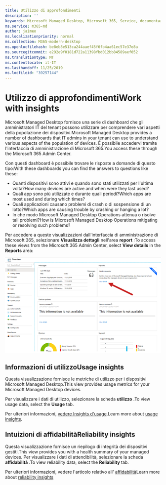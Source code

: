 ```yaml
---
title: Utilizzo di approfondimenti
description: ''
keywords: Microsoft Managed Desktop, Microsoft 365, Service, documentazione
ms.service: m365-md
author: jaimeo
ms.localizationpriority: normal
ms.collection: M365-modern-desktop
ms.openlocfilehash: be8eb8e513ca244aaef45f6fb4aa61ec57e37e8a
ms.sourcegitcommit: e292e9f0181d722a11398fbd012bb84589aef052
ms.translationtype: MT
ms.contentlocale: it-IT
ms.lasthandoff: 11/25/2019
ms.locfileid: "39257144"
---
```

# <a name="work-with-insights"></a><span data-ttu-id="3b551-103">Utilizzo di approfondimenti</span><span class="sxs-lookup"><span data-stu-id="3b551-103">Work with insights</span></span>

<span data-ttu-id="3b551-104">Microsoft Managed Desktop fornisce una serie di dashboard che gli amministratori IT del tenant possono utilizzare per comprendere vari aspetti della popolazione dei dispositivi.</span><span class="sxs-lookup"><span data-stu-id="3b551-104">Microsoft Managed Desktop provides a number of dashboards that IT admins in your tenant can use to understand various aspects of the population of devices.</span></span> <span data-ttu-id="3b551-105">È possibile accedervi tramite l'interfaccia di amministrazione di Microsoft 365.</span><span class="sxs-lookup"><span data-stu-id="3b551-105">You access these through the Microsoft 365 Admin Center.</span></span>

<span data-ttu-id="3b551-106">Con questi dashboard è possibile trovare le risposte a domande di questo tipo:</span><span class="sxs-lookup"><span data-stu-id="3b551-106">With these dashboards you can find the answers to questions like these:</span></span>

- <span data-ttu-id="3b551-107">Quanti dispositivi sono attivi e quando sono stati utilizzati per l'ultima volta?</span><span class="sxs-lookup"><span data-stu-id="3b551-107">How many devices are active and when were they last used?</span></span>
- <span data-ttu-id="3b551-108">Quali app sono più utilizzate e durante quali periodi?</span><span class="sxs-lookup"><span data-stu-id="3b551-108">Which apps are most used and during which times?</span></span>
- <span data-ttu-id="3b551-109">Quali applicazioni causano problemi di crash o di sospensione di un lotto?</span><span class="sxs-lookup"><span data-stu-id="3b551-109">Which apps are causing trouble by crashing or hanging a lot?</span></span>
- <span data-ttu-id="3b551-110">In che modo Microsoft Managed Desktop Operations attenua o risolve tali problemi?</span><span class="sxs-lookup"><span data-stu-id="3b551-110">How is Microsoft Managed Desktop Operations mitigating or resolving such problems?</span></span>

<span data-ttu-id="3b551-111">Per accedere a queste visualizzazioni dall'interfaccia di amministrazione di Microsoft 365, selezionare **Visualizza dettagli** nell'area **report** :</span><span class="sxs-lookup"><span data-stu-id="3b551-111">To access these views from the Microsoft 365 Admin Center, select **View details** in the **Reports** area:</span></span>

![Panoramica del riquadro Insights](images/insights_overview.png)



## <a name="usage-insights"></a><span data-ttu-id="3b551-113">Informazioni di utilizzo</span><span class="sxs-lookup"><span data-stu-id="3b551-113">Usage insights</span></span>
<span data-ttu-id="3b551-114">Questa visualizzazione fornisce le metriche di utilizzo per i dispositivi Microsoft Managed Desktop.</span><span class="sxs-lookup"><span data-stu-id="3b551-114">This view provides usage metrics for your Microsoft Managed Desktop devices.</span></span> 

<span data-ttu-id="3b551-115">Per visualizzare i dati di utilizzo, selezionare la scheda **utilizzo** .</span><span class="sxs-lookup"><span data-stu-id="3b551-115">To view usage data, select the **Usage** tab.</span></span>

<span data-ttu-id="3b551-116">Per ulteriori informazioni, [vedere Insights d'usage](usage-insights.md).</span><span class="sxs-lookup"><span data-stu-id="3b551-116">Learn more about [usage insights](usage-insights.md).</span></span>

## <a name="reliability-insights"></a><span data-ttu-id="3b551-117">Intuizioni di affidabilità</span><span class="sxs-lookup"><span data-stu-id="3b551-117">Reliability insights</span></span>
<span data-ttu-id="3b551-118">Questa visualizzazione fornisce un riepilogo di integrità dei dispositivi gestiti.</span><span class="sxs-lookup"><span data-stu-id="3b551-118">This view provides you with a health summary of your managed devices.</span></span> <span data-ttu-id="3b551-119">Per visualizzare i dati di attendibilità, selezionare la scheda **affidabilità** .</span><span class="sxs-lookup"><span data-stu-id="3b551-119">To view reliability data, select the **Reliability** tab.</span></span>

<span data-ttu-id="3b551-120">Per ulteriori informazioni, vedere l'articolo relativo all' [affidabilità](reliability-insights.md)</span><span class="sxs-lookup"><span data-stu-id="3b551-120">Learn more about [reliability insights](reliability-insights.md)</span></span>